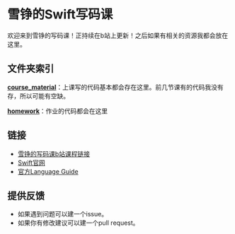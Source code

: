 # 雪铮的Swift写码课

欢迎来到雪铮的写码课！正持续在b站上更新！之后如果有相关的资源我都会放在这里。

## 文件夹索引

**[course_material](/course_material/)**：上课写的代码基本都会存在这里。前几节课有的代码我没有存，所以可能有空缺。

**[homework](/homework/)**：作业的代码都会在这里 

## 链接
- [雪铮的写码课b站课程链接](https://space.bilibili.com/23849388/channel/collectiondetail?sid=487884)
- [Swift官网](https://www.swift.org)
- [官方Language Guide](https://docs.swift.org/swift-book/LanguageGuide/TheBasics.html)

## 提供反馈
- 如果遇到问题可以建一个issue。
- 如果你有修改建议可以建一个pull request。
